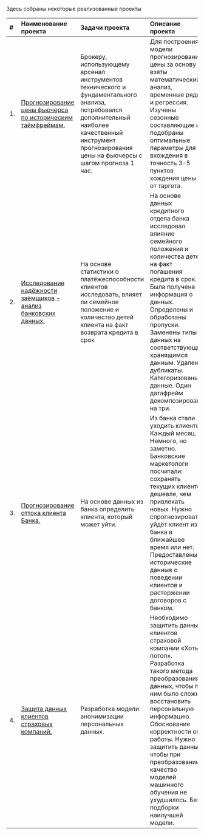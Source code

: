 Здесь собраны некоторые реализованные проекты

|  #  | Наименование проекта        | Задачи проекта  | Описание проекта | Навыки и инструменты
|:----|:--------------------------- |:----------------|:-----------------|:-----------------
|  1. | [Прогнозирование цены фьючерса по историческим таймфреймам.](https://github.com/AlexandreFyodorov/PortFolio/tree/main/Price_Forecasting) | Брокеру, использующему арсенал инструментов технического и фундаментального анализа, потребовался дополнительный наиболее качественный инструмент прогнозирования цены на фьючерсы с шагом прогноза 1 час.| Для построения модели прогнозирования цены за основу взяты математический анализ, временные ряды и регрессия. Изучены сезонные составляющие и подобраны оптимальные параметры для вхождения в точность 3-5 пунктов хождения цены от таргета. | Python, Pandas, Mathplotlob, Scikit-learn, исследовательский анализ данных, классификация.
|  2. | [Исследование надёжности заёмщиков - анализ банковских данных.](https://github.com/AlexandreFyodorov/PortFolio/tree/main/Reliability_Research) | На основе статистики о платёжеспособности клиентов исследовать, влияет ли семейное положение и количество детей клиента на факт возврата кредита в срок | На основе данных кредитного отдела банка исследовал влияние семейного положения и количества детей на факт погашения кредита в срок. Была получена информация о данных. Определены и обработаны пропуски. Заменены типы данных на соответствующие хранящимся данным. Удалены дубликаты. Категоризованы данные. Один датафрейм декомпозирован на три. | Python, Pandas, предобработка данных, дубликатов, пропусков, категоризация и декомпозиция данных.
|  3. | [Прогнозирование оттока клиента Банка.](https://github.com/AlexandreFyodorov/PortFolio/tree/main/Outflow_forecasting) | На основе данных из банка определить клиента, который может уйти. | Из банка стали уходить клиенты. Каждый месяц. Немного, но заметно. Банковские маркетологи посчитали: сохранять текущих клиентов дешевле, чем привлекать новых. Нужно спрогнозировать, уйдёт клиент из банка в ближайшее время или нет. Предоставлены исторические данные о поведении клиентов и расторжении договоров с банком. | Python, Pandas, Mathplotlob, Scikit-learn, классификация, подбор гиперпараметров, выбор модели МО.
|  4. | [Защита данных клиентов страховых компаний.](https://github.com/AlexandreFyodorov/PortFolio/tree/main/Personal_data_protection) | Разработка модели анонимизации персональных данных. | Необходимо защитить данные клиентов страховой компании «Хоть потоп». Разработка такого метода преобразования данных, чтобы по ним было сложно восстановить персональную информацию. Обоснование корректности его работы. Нужно защитить данные, чтобы при преобразовании качество моделей машинного обучения не ухудшилось. Без подборки наилучшей модели. | Python, Pandas, NumPy, Scikit-learn, линейная алгебра, регрессия.

